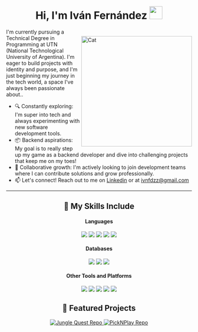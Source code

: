 <h1 align="center"><b>Hi, I'm Iván Fernández</b> <img src="https://media.giphy.com/media/hvRJCLFzcasrR4ia7z/giphy.gif" width="35"></h1>

<img align="right" width=300px alt="Cat" src="https://media4.giphy.com/media/v1.Y2lkPTc5MGI3NjExMDB1cXBwdG5rY2V2dXA4eDUxYzBjM3Q3enRqdHV4cHBneDZ2a3NlbCZlcD12MV9pbnRlcm5hbF9naWZfYnlfaWQmY3Q9Zw/heIX5HfWgEYlW/giphy.gif" style="margin-top:20px;">

<p>
I'm currently pursuing a Technical Degree in Programming at UTN (National Technological University of Argentina). I'm eager to build projects with identity and purpose, and I'm just beginning my journey in the tech world, a space I've always been passionate about..
</p>

- 🔍 Constantly exploring: I'm super into tech and always experimenting with new software development tools.
- 📦 Backend aspirations: My goal is to really step up my game as a backend developer and dive into challenging projects that keep me on my toes!
- 🤝 Collaborative growth: I'm actively looking to join development teams where I can contribute solutions and grow professionally.
- 📫 Let's connect! Reach out to me on <a href="https://www.linkedin.com/in/ivnfdzz/">Linkedin</a> or at <a href="mailto:ivnfdzz@gmail.com">ivnfdzz@gmail.com</a>

---

<h2 align="center">🧠 My Skills Include</h2>

<h4 align="center">Languages</h4>
<p align="center">
  <img src="https://img.shields.io/badge/python-3670A0?style=for-the-badge&logo=python&logoColor=white">
  <img src="https://img.shields.io/badge/java-%23ED8B00.svg?style=for-the-badge&logo=openjdk&logoColor=white">
  <img src="https://img.shields.io/badge/HTML5-E34F26?style=for-the-badge&logo=html5&logoColor=white">
  <img src="https://img.shields.io/badge/CSS3-1572B6?style=for-the-badge&logo=css3&logoColor=white">
  <img src="https://img.shields.io/badge/javascript-%23323330.svg?style=for-the-badge&logo=javascript&logoColor=%23F7DF1E">
</p>

<h4 align="center">Databases</h4>
<p align="center">
  <img src="https://img.shields.io/badge/mysql-4479A1.svg?style=for-the-badge&logo=mysql&logoColor=white">
  <img src="https://img.shields.io/badge/sqlite-%2307405e.svg?style=for-the-badge&logo=sqlite&logoColor=white">
  <img src="https://img.shields.io/badge/MongoDB-%234ea94b.svg?style=for-the-badge&logo=mongodb&logoColor=white">
  
</p>

<h4 align="center">Other Tools and Platforms</h4>
<p align="center">
  <img src="https://img.shields.io/badge/git-%23F05033.svg?style=for-the-badge&logo=git&logoColor=white">
  <img src="https://img.shields.io/badge/node.js-6DA55F?style=for-the-badge&logo=node.js&logoColor=white">
  <img src="https://img.shields.io/badge/github-%23121011.svg?style=for-the-badge&logo=github&logoColor=white">
  <img src="https://img.shields.io/badge/Visual%20Studio%20Code-0078d7.svg?style=for-the-badge&logo=visual-studio-code&logoColor=white">
  <img src="https://img.shields.io/badge/NetBeansIDE-1B6AC6.svg?style=for-the-badge&logo=apache-netbeans-ide&logoColor=white">
</p>

<h2 align="center">🚀 Featured Projects</h2>
<p align="center">
  <a href="https://github.com/Ivnfdzz/Jungle_Quest">
    <img src="https://github-readme-stats.vercel.app/api/pin/?username=Ivnfdzz&repo=Jungle_Quest&theme=tokyonight&show_icons=true" alt="Jungle Quest Repo" />
  </a>
  <a href="https://github.com/Ivnfdzz/PickNPlay">
    <img src="https://github-readme-stats.vercel.app/api/pin/?username=Ivnfdzz&repo=PickNPlay&theme=tokyonight&show_icons=true" alt="PickNPlay Repo" />
  </a>
</p>

